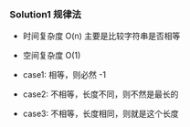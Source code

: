 ### Solution1 规律法

- 时间复杂度 O(n)
    主要是比较字符串是否相等
- 空间复杂度 O(1)

- case1: 相等，则必然 -1
- case2: 不相等，长度不同，则不然是最长的
- case3: 不相等，长度相同，则就是这个长度

